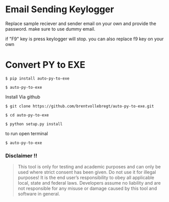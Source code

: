 # Email Sending Keylogger

Replace sample reciever and sender email on your own and provide the password. make sure to use dummy email.

if "F9" key is press keylogger will stop. you can also replace f9 key on your own


# Convert PY to EXE
```
$ pip install auto-py-to-exe
```

```
$ auto-py-to-exe
```

Install Via github
```
$ git clone https://github.com/brentvollebregt/auto-py-to-exe.git
```
```
$ cd auto-py-to-exe
```

```
$ python setup.py install

```

to run open terminal
```
$ auto-py-to-exe
```

### Disclaimer !!

> This tool is only for testing and academic purposes and can only be used where strict consent has been given. Do not use it for
> illegal purposes! It is the end user’s responsibility to obey all applicable local, state and federal laws. Developers assume no
> liability and are not responsible for any misuse or damage caused by this tool and software in general.

